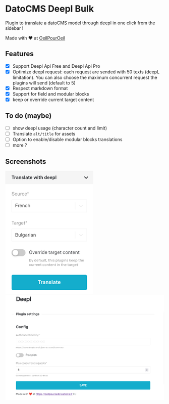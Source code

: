# DatoCMS Deepl Bulk

Plugin to translate a datoCMS model through deepl in one click from the sidebar !

Made with ❤️  at [OeilPourOeil](https://oeilpouroeilcreations.fr)

## Features
- [x] Support Deepl Api Free and Deepl Api Pro
- [x] Optimize deepl request: each request are sended with 50 texts (deepL limitation). You can also choose the maximum concurrent request the plugins will send (default to 5)
- [x] Respect markdown format
- [x] Support for field and modular blocks
- [x] keep or override current target content

## To do (maybe)
- [ ] show deepl usage (character count and limit)
- [ ] Translate `alt/title` for assets
- [ ] Option to enable/disable modular blocks translations
- [ ] more ?

## Screenshots

![sidebar](/public/sidebar.png)
![config](/public/config.png)
